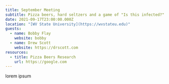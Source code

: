 ```yaml
---
title: September Meeting
subtitle: Pizza beers, hard seltzers and a game of "Is this infected?"
date: 2021-09-17T23:00:00.000Z
location: "[WV State University](https://wvstateu.edu)"
guests:
  - name: Bobby Flay
    website: bobby
  - name: Drew Scott
    website: https://drscott.com
resources:
  - title: Pizza Beers Research
    url: https://google.com
---
```

lorem ipsum